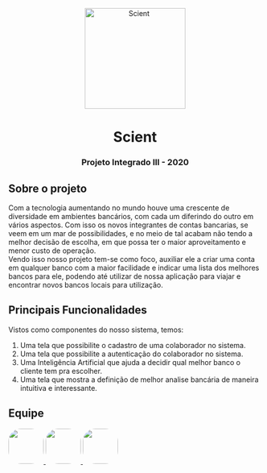 <p align="center">
	<img src="https://i.imgur.com/vc4Cyei.png" alt="Scient" width=200 />
	<h1 align="center">Scient</h1>
	<h3 align="center">Projeto Integrado III - 2020</h3>
</p>

## Sobre o projeto
Com a tecnologia aumentando no mundo houve uma crescente de diversidade em ambientes bancários, com cada um diferindo do outro em vários aspectos. Com isso os novos integrantes de 
contas bancarias, se veem em um mar de possibilidades, e no meio de tal acabam não tendo a melhor decisão de escolha, em que possa ter o maior aproveitamento e menor custo de 
operação.   
Vendo isso nosso projeto tem-se como foco, auxiliar ele a criar uma conta em qualquer banco com a maior facilidade e indicar uma lista dos melhores bancos para ele, podendo 
até utilizar de nossa aplicação para viajar e encontrar novos bancos locais para utilização.

## Principais Funcionalidades
Vistos como componentes do nosso sistema, temos:
1. Uma tela que possibilite o cadastro de uma colaborador no sistema.  
2. Uma tela que possibilite a autenticação do colaborador no sistema.  
3. Uma Inteligência Artificial que ajuda a decidir qual melhor banco o cliente tem pra escolher.
4. Uma tela que mostra a definição de melhor analise bancária de maneira intuitiva e interessante.

## Equipe
<a href="https://github.com/brunodmsi/">
<img src="https://avatars1.githubusercontent.com/u/26263398?s=400&u=fa874fc285753b1ac4c3172db7733e3b8b1513d3&v=4" width=70 height=70 style="border-radius: 25px;" />
</a>
<a href="https://github.com/joaotf/">
<img src="https://avatars1.githubusercontent.com/u/42757723?s=400&u=9f57e59ff749648bc87d01a59cd7c53f0e94a802&v=4" width=70 height=70 style="border-radius: 25px;" />
</a>
<a href="https://github.com/lobus18/">
<img src=https://avatars1.githubusercontent.com/u/48769701?s=400&u=259092a7123758e7b6e04b1b58ded2592537e94f&v=4" width=70 height=70 style="border-radius: 25px;" />
</a>


